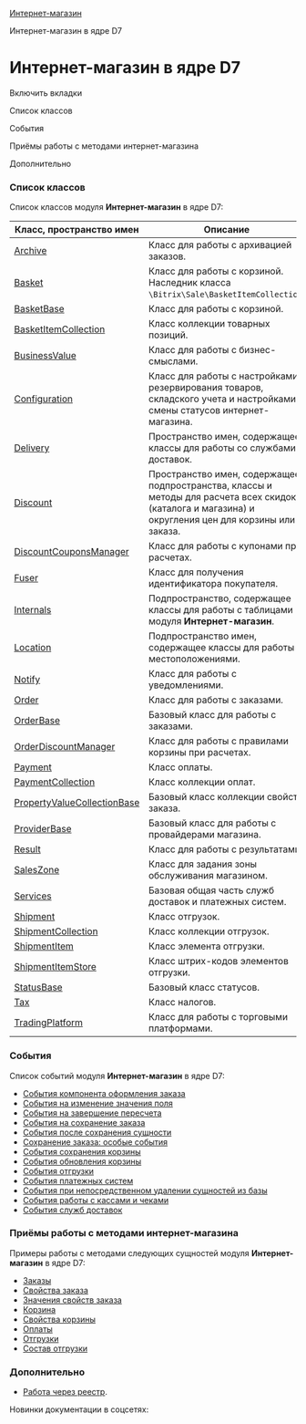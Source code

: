 [Интернет-магазин](/api_help/sale/index.php)

Интернет-магазин в ядре D7

Интернет-магазин в ядре D7
==========================

Включить вкладки

Список классов

События

Приёмы работы с методами интернет-магазина

Дополнительно

### Список классов

Список классов модуля **Интернет-магазин** в ядре D7:

| Класс, пространство имен | Описание |
| --- | --- |
| [Archive](https://dev.1c-bitrix.ru/api_d7/bitrix/sale/classes/archive/index.php) | Класс для работы с архивацией заказов. |
| [Basket](https://dev.1c-bitrix.ru/api_d7/bitrix/sale/classes/basket/index.php) | Класс для работы с корзиной. Наследник класса `\Bitrix\Sale\BasketItemCollection`. |
| [BasketBase](https://dev.1c-bitrix.ru/api_d7/bitrix/sale/classes/basketbase/index.php) | Класс для работы с корзиной. |
| [BasketItemCollection](https://dev.1c-bitrix.ru/api_d7/bitrix/sale/classes/basketitemcollection/index.php) | Класс коллекции товарных позиций. |
| [BusinessValue](https://dev.1c-bitrix.ru/api_d7/bitrix/sale/classes/businessvalue/index.php) | Класс для работы с бизнес-смыслами. |
| [Configuration](https://dev.1c-bitrix.ru/api_d7/bitrix/sale/classes/configuration/index.php) | Класс для работы с настройками резервирования товаров, складского учета и настройками смены статусов интернет-магазина. |
| [Delivery](https://dev.1c-bitrix.ru/api_d7/bitrix/sale/classes/delivery/index.php) | Пространство имен, содержащее классы для работы со службами доставок. |
| [Discount](https://dev.1c-bitrix.ru/api_d7/bitrix/sale/classes/discount/index.php) | Пространство имен, содержащее подпространства, классы и методы для расчета всех скидок (каталога и магазина) и округления цен для корзины или заказа. |
| [DiscountCouponsManager](https://dev.1c-bitrix.ru/api_d7/bitrix/sale/classes/discountcouponsmanager/index.php) | Класс для работы с купонами при расчетах. |
| [Fuser](https://dev.1c-bitrix.ru/api_d7/bitrix/sale/classes/fuser/index.php) | Класс для получения идентификатора покупателя. |
| [Internals](https://dev.1c-bitrix.ru/api_d7/bitrix/sale/classes/internals/index.php) | Подпространство, содержащее классы для работы с таблицами модуля **Интернет-магазин**. |
| [Location](https://dev.1c-bitrix.ru/api_d7/bitrix/sale/classes/location/index.php) | Подпространство имен, содержащее классы для работы с местоположениями. |
| [Notify](https://dev.1c-bitrix.ru/api_d7/bitrix/sale/classes/notify/index.php) | Класс для работы с уведомлениями. |
| [Order](https://dev.1c-bitrix.ru/api_d7/bitrix/sale/classes/order/index.php) | Класс для работы с заказами. |
| [OrderBase](https://dev.1c-bitrix.ru/api_d7/bitrix/sale/classes/orderbase/index.php) | Базовый класс для работы с заказами. |
| [OrderDiscountManager](https://dev.1c-bitrix.ru/api_d7/bitrix/sale/classes/orderdiscountmanager/index.php) | Класс для работы с правилами корзины при расчетах. |
| [Payment](https://dev.1c-bitrix.ru/api_d7/bitrix/sale/classes/payment/index.php) | Класс оплаты. |
| [PaymentCollection](https://dev.1c-bitrix.ru/api_d7/bitrix/sale/classes/paymentcollection/index.php) | Класс коллекции оплат. |
| [PropertyValueCollectionBase](https://dev.1c-bitrix.ru/api_d7/bitrix/sale/classes/propertyvaluecollectionbase/index.php) | Базовый класс коллекции свойств заказа. |
| [ProviderBase](https://dev.1c-bitrix.ru/api_d7/bitrix/sale/classes/providerbase/index.php) | Базовый класс для работы с провайдерами магазина. |
| [Result](https://dev.1c-bitrix.ru/api_d7/bitrix/sale/classes/result/index.php) | Класс для работы с результатами. |
| [SalesZone](https://dev.1c-bitrix.ru/api_d7/bitrix/sale/classes/saleszone/index.php) | Класс для задания зоны обслуживания магазином. |
| [Services](https://dev.1c-bitrix.ru/api_d7/bitrix/sale/classes/services/index.php) | Базовая общая часть служб доставок и платежных систем. |
| [Shipment](https://dev.1c-bitrix.ru/api_d7/bitrix/sale/classes/shipment/index.php) | Класс отгрузок. |
| [ShipmentCollection](https://dev.1c-bitrix.ru/api_d7/bitrix/sale/classes/shipmentcollection/index.php) | Класс коллекции отгрузок. |
| [ShipmentItem](https://dev.1c-bitrix.ru/api_d7/bitrix/sale/classes/shipmentitem/index.php) | Класс элемента отгрузки. |
| [ShipmentItemStore](https://dev.1c-bitrix.ru/api_d7/bitrix/sale/classes/shipmentitemstore/index.php) | Класс штрих-кодов элементов отгрузки. |
| [StatusBase](https://dev.1c-bitrix.ru/api_d7/bitrix/sale/classes/statusbase/index.php) | Базовый класс статусов. |
| [Tax](https://dev.1c-bitrix.ru/api_d7/bitrix/sale/classes/tax/index.php) | Класс налогов. |
| [TradingPlatform](https://dev.1c-bitrix.ru/api_d7/bitrix/sale/classes/tradingplatform/index.php) | Класс для работы с торговыми платформами. |

### События

Список событий модуля **Интернет-магазин** в ядре D7:

* [События компонента оформления заказа](https://dev.1c-bitrix.ru/api_d7/bitrix/sale/events/event_sale_order_ajax.php)
* [События на изменение значения поля](https://dev.1c-bitrix.ru/api_d7/bitrix/sale/events/sale_setfields.php)
* [События на завершение пересчета](https://dev.1c-bitrix.ru/api_d7/bitrix/sale/events/order_final_action.php)
* [События на сохранение заказа](https://dev.1c-bitrix.ru/api_d7/bitrix/sale/events/order_saved.php)
* [События после сохранения сущности](https://dev.1c-bitrix.ru/api_d7/bitrix/sale/events/sale_entitysaved.php)
* [Сохранение заказа: особые события](https://dev.1c-bitrix.ru/api_d7/bitrix/sale/events/order_special.php)
* [События сохранения корзины](https://dev.1c-bitrix.ru/api_d7/bitrix/sale/events/basket_saved.php)
* [События обновления корзины](https://dev.1c-bitrix.ru/api_d7/bitrix/sale/events/basket_updated.php)
* [События отгрузки](https://dev.1c-bitrix.ru/api_d7/bitrix/sale/events/shipment.php)
* [События платежных систем](https://dev.1c-bitrix.ru/api_d7/bitrix/sale/events/payment_events.php)
* [События при непосредственном удалении сущностей из базы](https://dev.1c-bitrix.ru/api_d7/bitrix/sale/events/sale_deleted.php)
* [События работы с кассами и чеками](https://dev.1c-bitrix.ru/api_d7/bitrix/sale/events/cash_desk_and_checks.php)
* [События служб доставок](https://dev.1c-bitrix.ru/api_d7/bitrix/sale/events/delivery_events.php)

### Приёмы работы с методами интернет-магазина

Примеры работы с методами следующих сущностей модуля **Интернет-магазин** в ядре D7:

* [Заказы](https://dev.1c-bitrix.ru/api_d7/bitrix/sale/technique/orders.php)
* [Свойства заказа](https://dev.1c-bitrix.ru/api_d7/bitrix/sale/technique/order_property.php)
* [Значения свойств заказа](https://dev.1c-bitrix.ru/api_d7/bitrix/sale/technique/property.php)
* [Корзина](https://dev.1c-bitrix.ru/api_d7/bitrix/sale/technique/basket.php)
* [Свойства корзины](https://dev.1c-bitrix.ru/api_d7/bitrix/sale/technique/basket_properties.php)
* [Оплаты](https://dev.1c-bitrix.ru/api_d7/bitrix/sale/technique/payments.php)
* [Отгрузки](https://dev.1c-bitrix.ru/api_d7/bitrix/sale/technique/shipment.php)
* [Состав отгрузки](https://dev.1c-bitrix.ru/api_d7/bitrix/sale/technique/shipment_item_collection.php)

### Дополнительно

* [Работа через реестр](https://dev.1c-bitrix.ru/api_d7/bitrix/sale/registry_work.php).

Новинки документации в соцсетях: